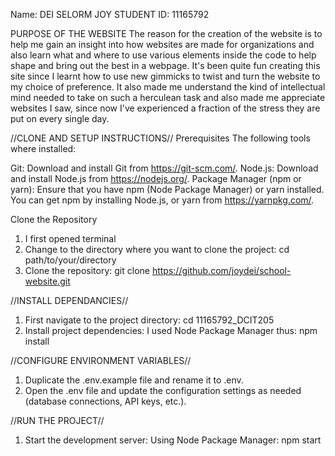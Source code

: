 Name: DEI SELORM JOY
STUDENT ID: 11165792

PURPOSE OF THE WEBSITE
The reason for the creation of the website is to help me gain an insight into how websites are made for organizations and also learn what and where to use various elements inside the code to help shape and bring out the best in a webpage. It's been quite fun creating this site since I learnt how to use new gimmicks to twist and turn the website to my choice of preference. It also made me understand the kind of intellectual mind needed to take on such a herculean task and also made me appreciate websites I saw, since now I've experienced a fraction of the stress they are put on every single day. 

//CLONE AND SETUP INSTRUCTIONS//
Prerequisites
The following tools where installed:

Git: Download and install Git from https://git-scm.com/.
Node.js: Download and install Node.js from https://nodejs.org/.
Package Manager (npm or yarn): Ensure that you have npm (Node Package Manager) or yarn installed. You can get npm by installing Node.js, or yarn from https://yarnpkg.com/.

Clone the Repository
1. I first opened terminal
2. Change to the directory where you want to clone the project:
cd path/to/your/directory
3. Clone the repository:
git clone https://github.com/joydei/school-website.git

//INSTALL DEPENDANCIES//
1. First navigate to the project directory:
cd 11165792_DCIT205
2. Install project dependencies:
I used Node Package Manager thus: 
npm install

//CONFIGURE ENVIRONMENT VARIABLES//
1. Duplicate the .env.example file and rename it to .env.
2. Open the .env file and update the configuration settings as needed (database connections, API keys, etc.).

//RUN THE PROJECT//
1. Start the development server:
Using Node Package Manager:
npm start


